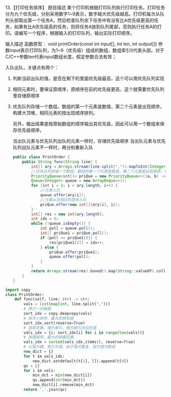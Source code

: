 13.【打印任务排序】
题目描述
某个打印机根据打印队列执行打印任务。打印任务分为九个优先级，分别采用数字1~9表示，数字越大优先级越高。打印机每次从队列头部取出第一个任务A，然后检查队列余下任务中有没有比A优先级更高的任务，如果有比A优先级高的任务，则将任务A放到队列尾部，否则执行任务A的打印。请编写一个程序，根据输入的打印队列，输出实际打印顺序。

输入描述
函数原型：
void printOrder(const int input[], int len, int output[])
参数input表示打印队列，为1~9（优先级）组成的数组，数组索引0代表头部。对于C/C++参数len代表input数组长度，假定参数合法有效；

入队出队，关键点有两个：

1. 判断当前出队的值，是否在剩下的里面优先级最高，这个可以用优先队列实现

2. 相同元素时，要保证原顺序，原顺序在前的优先级更高，这个就需要优先队列里存储原顺序

3. 优先队列存储一个数组，数组的第一个元素是数值，第二个元素是出现顺序，构建大顶堆，相同元素的按出现顺序排列。

   另外，输出结果是按原始数组的顺序输出其优先级，因此可以用一个数组来保存优先级顺序。

   当出队元素与优先队列出队的元素一样时，存储优先级顺序
   当出队元素与优先队列出队元素不一样时，再分别重新入队

   ```java
   public class PrintOrder {
       public String func(String line) {
           int[] ary = Arrays.stream(line.split(",")).mapToInt(Integer::parseInt).toArray();
           //优先队列存储一个数组，数组的第一个元素是数值，第二个元素是出现顺序，构建大顶堆，相同元素的按出现顺序排列
           PriorityQueue<int[]> priQue = new PriorityQueue<>((a, b) -> a[0] == b[0] ? a[1] - b[1] : b[0] - a[0]);
           Queue<Integer> queue = new ArrayDeque<>();
           for (int i = 0; i < ary.length; i++) {
               //元素入队
               queue.offer(ary[i]);
               //元素以及相应的顺序入队
               priQue.offer(new int[]{ary[i], i});
           }
           int[] res = new int[ary.length];
           int idx = 0;
           while (!queue.isEmpty()) {
               int poll = queue.poll();
               int[] priQue1 = priQue.poll();
               if (poll == priQue1[0]) {
                   res[priQue1[1]] = idx++;
               } else {
                   priQue.offer(priQue1);
                   queue.offer(poll);
               }
           }
           return Arrays.stream(res).boxed().map(String::valueOf).collect(Collectors.joining(","));
       }
   }
   ```



```python
import copy
class PrintOrder:
    def func(self, line: str) -> str:
        vals = list(map(int, line.split(",")))
        # 拷贝一份数据
        sort_idx = copy.deepcopy(vals)
        # 按大小排序，最大的排前面
        sort_idx.sort(reverse=True)
        # 组成字典，键为索引，值为索引对应的值
        vals_idx = {i: sort_idx[i] for i in range(len(vals))}
        # 按值排序，最大的排最后面
        vals_idx = sorted(vals_idx.items(), reverse=True)
        # 以值为健，索引为值，由于值可重复，因为值为数组
        new_dict = {}
        for t in vals_idx:
            new_dict.setdefault(t[1], []).append(t[0])
        qs = []
        for i in vals:
            min_dct = min(new_dict[i])
            qs.append(str(min_dct))
            new_dict[i].remove(min_dct)
        return ','.join(qs)
```

